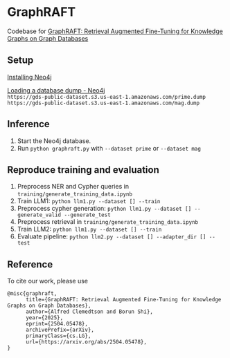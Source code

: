 # GraphRAFT

Codebase for [GraphRAFT: Retrieval Augmented Fine-Tuning for Knowledge Graphs on Graph Databases](https://arxiv.org/abs/2504.05478)

## Setup

[Installing Neo4j](https://neo4j.com/docs/operations-manual/current/installation/)

[Loading a database dump - Neo4j](https://neo4j.com/docs/operations-manual/current/backup-restore/restore-dump/)\
`https://gds-public-dataset.s3.us-east-1.amazonaws.com/prime.dump` \
`https://gds-public-dataset.s3.us-east-1.amazonaws.com/mag.dump`


## Inference
1. Start the Neo4j database.
2. Run `python graphraft.py` with  `--dataset prime` or `--dataset mag`


## Reproduce training and evaluation
1. Preprocess NER and Cypher queries in `training/generate_training_data.ipynb`
2. Train LLM1: `python llm1.py --dataset [] --train`
3. Preprocess cypher generation: `python llm1.py --dataset [] --generate_valid --generate_test`
4. Preprocess retrieval in `training/generate_training_data.ipynb`
5. Train LLM2: `python llm1.py --dataset [] --train`
6. Evaluate pipeline:  `python llm2.py --dataset [] --adapter_dir [] --test`

## Reference
To cite our work, please use
```
@misc{graphraft,
      title={GraphRAFT: Retrieval Augmented Fine-Tuning for Knowledge Graphs on Graph Databases}, 
      author={Alfred Clemedtson and Borun Shi},
      year={2025},
      eprint={2504.05478},
      archivePrefix={arXiv},
      primaryClass={cs.LG},
      url={https://arxiv.org/abs/2504.05478}, 
}
```
